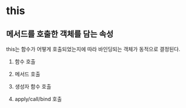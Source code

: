 # this

## 메서드를 호출한 객체를 담는 속성

this는 함수가 어떻게 호출되었는지에 따라 바인딩되는 객체가 동적으로 결정된다.

1. 함수 호출

    

2. 메서드 호출

3. 생성자 함수 호출

4. apply/call/bind 호출

